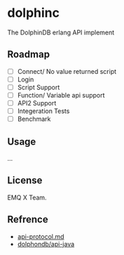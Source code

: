 # dolphinc

The DolphinDB erlang API implement

## Roadmap

- [ ] Connect/ No value returned script
- [ ] Login
- [ ] Script Support
- [ ] Function/ Variable api support
- [ ] API2 Support
- [ ] Integeration Tests
- [ ] Benchmark

## Usage

...

## License

EMQ X Team.

## Refrence

- [api-protocol.md](https://github.com/dolphindb/Tutorials_CN/blob/master/api_protocol.md)
- [dolphondb/api-java](https://github.com/dolphindb/api-java)
